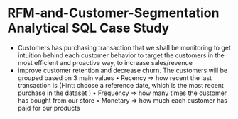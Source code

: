 # RFM-and-Customer-Segmentation Analytical SQL Case Study
- Customers has purchasing transaction that we shall be monitoring to get intuition behind each customer behavior to target the customers in the most efficient and proactive way, to increase sales/revenue 
- improve customer retention and decrease churn.
The customers will be grouped based on 3 main values
• Recency => how recent the last transaction is (Hint: choose a reference date, which is
the most recent purchase in the dataset )
• Frequency => how many times the customer has bought from our store
• Monetary => how much each customer has paid for our products
